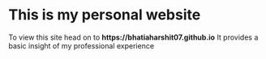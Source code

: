 <h1>This is my personal website</h1>
To view this site head on to <strong>https://bhatiaharshit07.github.io</strong>
It provides a basic insight of my professional experience
